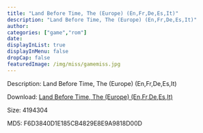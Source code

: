 ```yaml
---
title: "Land Before Time, The (Europe) (En,Fr,De,Es,It)"
description: "Land Before Time, The (Europe) (En,Fr,De,Es,It)"
author: 
categories: ["game","rom"]
date: 
displayInList: true
displayInMenu: false
dropCap: false
featuredImage: /img/miss/gamemiss.jpg
---
```


Description: Land Before Time, The (Europe) (En,Fr,De,Es,It)

Download: <a style="text-decoration:underline;" href="https://mega.nz/#!aHRy1CyZ!48lqR-INbce9cfBL1H9PUWDpw23WWfV4oMDQ_UkynzM" target = "_blank" rel = "nofollow" > Land Before Time, The (Europe) (En,Fr,De,Es,It)</a>

Size: 4194304

MD5: F6D3840D1E185CB4829E8E9A9818D00D

